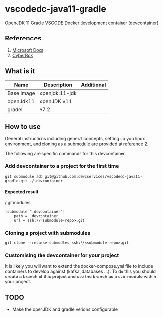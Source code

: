 # vscodedc-java11-gradle

OpenJDK 11 Gradle VSCODE Docker development container (devcontainer)

## References
1. [Microsoft Docs](https://code.visualstudio.com/docs/devcontainers/containers)
1. [CyberBok](https://github.com/dewcservices/CyBOK/content/en/docs/sofware-practices/devcontainers/index.md)

## What is it

|Name|Description|Additional|
|--|--|--|
|Base Image|openjdk:11-jdk| |
|openJdk11| openJDK v11 | |
|gradel| v7.2||

## How to use

General instructions including general concepts, setting up you linux environment, and cloning as a submodule are provided at [reference 2](https://github.com/dewcservices/CyBOK/content/en/docs/sofware-practices/devcontainers/index.md).

The following are specific commands for this devcontainer

### Add devcontainer to a project for the first time

```shell
git submodule add git@github.com:dewcservices/vscodedc-java11-gradle.git ./.devcontainer
```

#### Expected result

/.gitmodules
```shell
[submodule ".devcontainer"]
    path = .devcontainer
    url = ssh://<submodule-repo>.git
```

### Cloning a project with submodules

```shell
git clone --recurse-submodles ssh://<submodule-repo>.git
```


### Customising the devcontainer for your project

It is likely you will want to extend the docker-compose.yml file to include containers to develop against (kafka, databases ...).
To do this you should create a branch of this project and use the branch as a sub-module within your project.

## TODO
- Make the openJDK and gradle verions configurable
